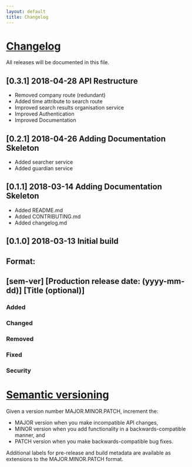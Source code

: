 ```yaml
---
layout: default
title: Changelog
---
```


# [Changelog](http://keepachangelog.com/)
All releases will be documented in this file.

## [0.3.1] 2018-04-28 API Restructure
- Removed company route (redundant)
- Added time attribute to search route
- Improved search results organisation service
- Improved Authentication
- Improved Documentation

## [0.2.1] 2018-04-26 Adding Documentation Skeleton
- Added searcher service
- Added guardian service

## [0.1.1] 2018-03-14 Adding Documentation Skeleton
- Added README.md
- Added CONTRIBUTING.md
- Added changelog.md


## [0.1.0] 2018-03-13 Initial build

## Format:
## [sem-ver] [Production release date: (yyyy-mm-dd)] [Title (optional)]
### Added
### Changed
### Removed
### Fixed
### Security

# [Semantic versioning](http://semver.org/)

Given a version number MAJOR.MINOR.PATCH, increment the:

- MAJOR version when you make incompatible API changes,
- MINOR version when you add functionality in a backwards-compatible manner, and
- PATCH version when you make backwards-compatible bug fixes.

Additional labels for pre-release and build metadata are available as extensions to the MAJOR.MINOR.PATCH format.
